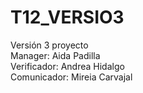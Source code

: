 # T12_VERSIO3
Versión 3 proyecto  
Manager: Aida Padilla  
Verificador: Andrea Hidalgo  
Comunicador: Mireia Carvajal  
